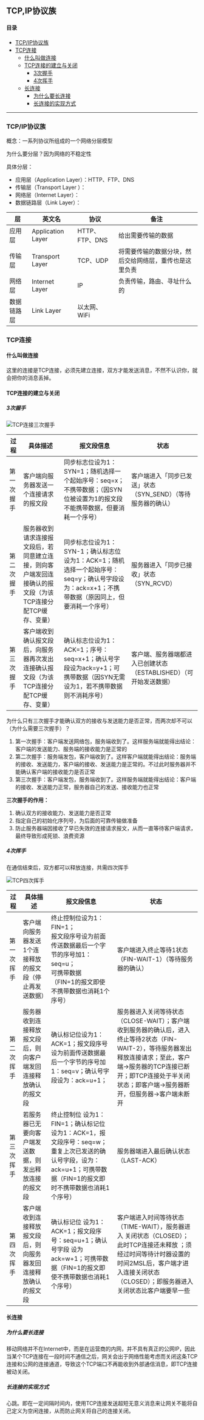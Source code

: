 TCP,IP协议族
---
#### 目录
- [TCP/IP协议族](#head1)
- [TCP连接](#head2)
	- [什么叫做连接](#head3)
	- [TCP连接的建立与关闭](#head4)
		- [3次握手](#head5)
		- [4次挥手](#head6)
	- [长连接](#head7)
		- [为什么要长连接](#head8)
		- [长连接的实现方式](#head9)

---
### <span id="head1">TCP/IP协议族</span>

概念：一系列协议所组成的一个网络分层模型

为什么要分层？因为网络的不稳定性

具体分层：

- 应用层（Application Layer）：HTTP、FTP、DNS
- 传输层（Transport Layer ）：
- 网络层（Internet Layer）：
- 数据链路层（Link Layer）：


层 | 英文名 | 协议 | 备注
---|---|---|---
应用层 | Application Layer | HTTP、FTP、DNS | 给出需要传输的数据
传输层 | Transport Layer | TCP、UDP | 将需要传输的数据分块，然后交给网络层，重传也是这里负责
网络层 | Internet Layer | IP | 负责传输，路由、寻址什么的
数据链路层 | Link Layer | 以太网、WiFi | 

### <span id="head2">TCP连接</span>

#### <span id="head3">什么叫做连接</span>

这里的连接是TCP连接，必须先建立连接，双方才能发送消息，不然不认识你，就会把你的消息丢掉。

#### <span id="head4">TCP连接的建立与关闭</span>

##### <span id="head5">3次握手</span>

![TCP连接三次握手](C:\Users\5109U25854\Desktop\TCP连接三次握手.png)


过程 | 具体描述 | 报文段信息 | 状态
---|---|---|---
第一次握手 | 客户端向服务器发送一个连接请求的报文段 | 同步标志位设为1：SYN=1；随机选择一个起始序号：seq=x；不携带数据；（因SYN位被设置为1的报文段不能携带数据，但要消耗一个序号）| 客户端进入「同步已发送」状态（SYN_SEND）（等待服务器的确认）
第二次握手 | 服务器收到请求连接报文段后，若同意建立连接，则向客户端发回连接确认的报文段（为该TCP连接分配TCP缓存、变量） | 同步标志位设为1：SYN-1；确认标志位设为1：ACK=1；随机选择一个起始序号：seq=y；确认号字段设为：ack=x+1；不携带数据（原因同上，但要消耗一个序号） | 服务器进入「同步已接收」状态（SYN_RCVD）
第三次握手 | 客户端收到确认报文段后，向服务器再次发出连接确认报文段（为该TCP连接分配TCP缓存、变量）| 确认标志位设为1：ACK=1；序号：seq=x+1；确认号字段设为ack=y+1；可携带数据（因SYN无需设为1，若不携带数据则不消耗序号） | 客户端、服务器端都进入已创建状态（ESTABLISHED）（可开始发送数据）

为什么只有三次握手才能确认双方的接收与发送能力是否正常，而两次却不可以（为什么需要三次握手）？

1. 第一次握手：客户端发送网络包，服务端收到了。这样服务端就能得出结论：客户端的发送能力、服务端的接收能力是正常的
2. 第二次握手：服务端发包，客户端收到了。这样客户端就能得出结论：服务端的接收、发送能力，客户端的接收、发送能力是正常的。不过此时服务器并不能确认客户端的接收能力是否正常
3. 第三次握手：客户端发包，服务端收到了。这样服务端就能得出结论：客户端的接收、发送能力正常，服务器自己的发送、接收能力也正常

**三次握手的作用：**

1. 确认双方的接收能力、发送能力是否正常
2. 指定自己的初始化序列号，为后面的可靠传输做准备
3. 防止服务器端因接收了早已失效的连接请求报文，从而一直等待客户端请求，最终导致形成死锁、浪费资源

##### <span id="head6">4次挥手</span>

在通信结束后，双方都可以释放连接，共需四次挥手

![TCP四次挥手](C:\Users\5109U25854\Desktop\TCP四次挥手.png)


过程 | 具体描述 | 报文段信息 | 状态
---|---|---|---
第一次挥手 | 客户端向服务器发送1个连接释放的报文段（停止再发送数据）| 终止控制位设为1：FIN=1；<br>报文段序号设为前面传送数据最后一个字节的序号加1：seq=u；<br>可携带数据<br>（FIN=1的报文即使不携带数据也消耗1个序号）| 客户端进入终止等待1状态（FIN-WAIT-1）（等待服务器的确认）
第二次挥手 | 服务器收到连接释放报文段后，则向客户端发回连接释放确认的报文段 | 确认标记位设为1：ACK=1；报文段序号 设为前面传送数据最后一个字节的序号加1：seq=v；确认号字段设为：ack=u+1；| 服务器进入关闭等待状态（CLOSE-WAIT）；客户端收到服务器的确认后，进入终止等待2状态（FIN-WAIT-2），等待服务器发出释放连接请求；至此，客户端->服务器的TCP连接已断开；即TCP连接处于半关闭状态；即客户端->服务器断开，但服务器->客户端未断开
第三次挥手 | 若服务器已无要向客户端发送数据，则发出释放连接的报文段 | 终止控制位 设为1：FIN=1；确认标记位设为1：ACK=1，报文段序号：seq=w；重复上次已发送的确认号字段，设为：ack=u+1；可携带数据（FIN=1的报文即时不携带数据也消耗1个序号） | 服务器端进入最后确认状态（LAST-ACK）
第四次挥手 | 客户端收到连接释放报文段后，则向服务器发回连接释放确认的报文段 | 确认标记位 设为1：ACK=1；报文段序号：seq=u+1；确认号字段 设为ack=w+1；可携带数据（FIN=1的报文即使不携带数据也消耗1个序号） | 客户端进入时间等待状态（TIME-WAIT），服务器进入 关闭状态（CLOSED）；此时TCP连接还未释放 ；须经过时间等待计时器设置的时间2MSL后，客户端才进入连接关闭状态（CLOSED）；即服务器进入关闭状态比客户端要早一些

#### <span id="head7">长连接</span>

##### <span id="head8">为什么要长连接</span>

移动网络并不在Internet中，而是在运营商的内网，并不具有真正的公网IP，因此当某个TCP连接在一段时间不通信之后，网关会出于网络性能考虑而关闭这条TCP连接和公网的连接通道，导致这个TCP端口不再能收到外部通信消息，即TCP连接被动关闭。

##### <span id="head9">长连接的实现方式</span>

心跳。即在一定间隔时间内，使用TCP连接发送超短无意义消息来让网关不能将自己定义为空闲连接，从而防止网关将自己的连接关闭。
